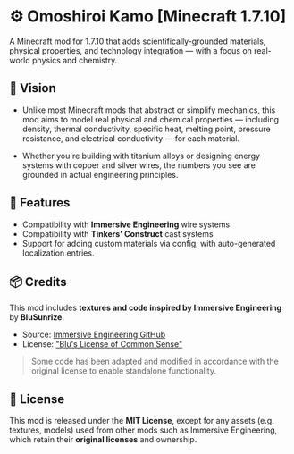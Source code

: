 # ⚙️ Omoshiroi Kamo [Minecraft 1.7.10]

A Minecraft mod for 1.7.10 that adds scientifically-grounded materials, physical properties, and technology
integration — with a focus on real-world physics and chemistry.

## 🔬 Vision

- Unlike most Minecraft mods that abstract or simplify mechanics, this mod aims to model real physical and chemical
  properties — including density, thermal conductivity, specific heat, melting point, pressure resistance, and
  electrical
  conductivity — for each material.

- Whether you're building with titanium alloys or designing energy systems with copper and silver wires, the numbers you
  see are grounded in actual engineering principles.

## 🔧 Features

- Compatibility with **Immersive Engineering** wire systems
- Compatibility with **Tinkers' Construct** cast systems
- Support for adding custom materials via config, with auto-generated localization entries.

## 📦 Credits

This mod includes **textures and code inspired by Immersive Engineering** by **BluSunrize**.

- Source: [Immersive Engineering GitHub](https://github.com/BluSunrize/ImmersiveEngineering)
- License: ["Blu's License of Common Sense"](https://github.com/BluSunrize/ImmersiveEngineering/blob/master/LICENSE)

> Some code has been adapted and modified in accordance with the original license to enable standalone functionality.

## 📝 License

This mod is released under the **MIT License**, except for any assets (e.g. textures, models) used from other mods such
as Immersive Engineering, which retain their **original licenses** and ownership.

